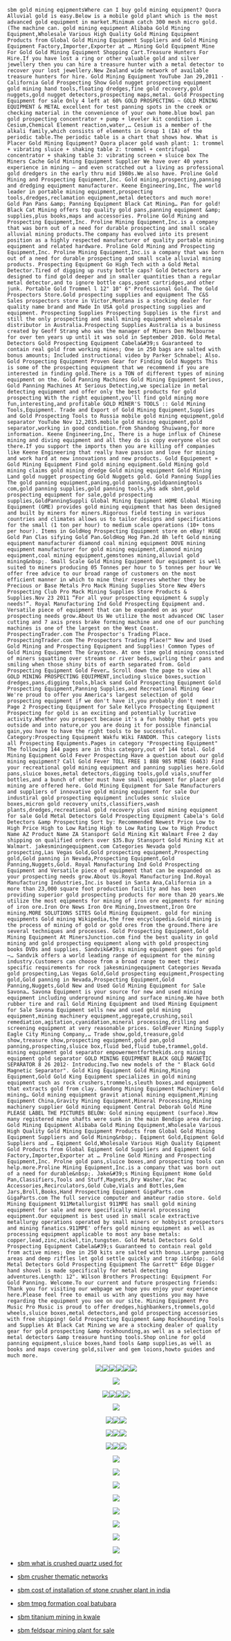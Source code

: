 
```
sbm gold mining eqipmentsWhere can I buy gold mining equipment? Quora Alluvial gold is easy.Below is a mobile gold plant which is the most advanced gold equipment in market.Minimum catch 300 mesh micro gold.(The machine can. gold mining equipment Alibaba Gold Mining Equipment,Wholesale Various High Quality Gold Mining Equipment Products from Global Gold Mining Equipment Suppliers and Gold Mining Equipment Factory,Importer,Exporter at … Mining Gold Equipment Mine For Gold Gold Mining Equipment Shopping Cart.Treasure Hunters For Hire.If you have lost a ring or other valuable gold and silver jewellery then you can hire a treasure hunter with a metal detector to recover your lost jewellery.New Zealand wide network of available treasure hunters for hire. Gold Mining Equipment YouTube Jan 29,2011 · California Gold Prospecting Show Gold nugget prospecting equipment gold mining hand tools,floating dredges,fine gold recovery,gold nuggets,gold nugget detectors,prospecting maps,metal. Gold Prospecting Equipment for sale Only 4 left at 60% GOLD PROSPECTING ~ GOLD MINING EQUIPMENT & METAL excellent for test panning spots in the creek or checking material in the convenience of your own home.blue bowl pan gold prospecting concentrator + pump + leveler kit condition i. Cesium,Chemical Element reaction,water,… Cesium is a member of the alkali family,which consists of elements in Group 1 (IA) of the periodic table.The periodic table is a chart that shows how. What is Placer Gold Mining Equipment? Quora placer gold wash plant: 1: trommel + vibrating sluice + shaking table 2: trommel + centrifugal concentrator + shaking table 3: vibrating screen + sluice box The Miners Cache Gold Mining Equipment Supplier We have over 40 years experience in mining — and even scratched out a living as professional gold dredgers in the early thru mid 1980s.We also have. Proline Gold Mining and Prospecting Equipment,Inc. Gold mining,prospecting,panning and dredging equipment manufacturer. Keene Engineering,Inc, The world leader in portable mining equipment,prospecting tools,dredges,reclamation equipment,metal detectors and much more! Gold Pan Pans &amp; Panning Equipment Black Cat Mining… Pan for gold! Black Cat Mining offers top quality gold pans,panning equipment &amp; supplies,plus books,maps and accessories. Proline Gold Mining and Prospecting Equipment,Inc. Proline Mining Equipment,Inc.is a company that was born out of a need for durable prospecting and small scale alluvial mining products.The company has evolved into its present position as a highly respected manufacturer of quality portable mining equipment and related hardware. Proline Gold Mining and Prospecting Equipment,Inc. Proline Mining Equipment,Inc.is a company that was born out of a need for durable prospecting and small scale alluvial mining products. Prospecting Equipment Go High Tech with a Gold Metal Detector.Tired of digging up rusty bottle caps? Gold Detectors are designed to find gold deeper and in smaller quantities than a regular metal detector,and to ignore bottle caps,spent cartridges,and other junk. Portable Gold Trommel l 12" 10" 6" Professional Gold. The Gold Prospectors Store.Gold prospecting supplies and equipment The C&S Sales prospectors store in Victor,Montana is a stocking dealer for quality name brand and Made In USA gold prospecting supplies and equipment. Prospecting Supplies Prospecting Supplies is the first and still the only prospecting and small mining equipment wholesale distributor in Australia.Prospecting Supplies Australia is a business created by Geoff Strang who was the manager of Miners Den Melbourne for over ten years up until it was sold in September 2010. Gold Metal Detectors Gold Prospecting Equipment Cabela&#39;s Guaranteed to contain real gold from working mines; One in 250 bags are salted with bonus amounts; Included instructional video by Parker Schnabel; Also. Gold Prospecting Equipment Proven Gear for Finding Gold Nuggets This is some of the prospecting equipment that we recommend if you are interested in finding gold.There is a TON of different types of mining equipment on the. Gold Panning Machines Gold Mining Equipment Serious, Gold Panning Machines At Serious Detecting,we specialize in metal detecting equipment and offer only the best products for gold prospecting With the right equipment,you’ll find gold mining more fun,interesting,and profitable GOLD MINER'S TOOLS :: Gold Mining Tools,Equipment. Trade and Export of Gold Mining Equipment,Supplies and Gold Prospecting Tools to Russia mobile gold mining equipment,gold separator YouTube Nov 12,2015.mobile gold mining equipment,gold separator,working in good condition.from Shandong Shuiwang,for more information. Keene Engineering,Inc, There is a huge influx of Chinese mining and diving equipment and all they do is copy everyone else out there.If you support the imports then you are killing off companies like Keene Engineering that really have passion and love for mining and work hard at new innovations and new products. Gold Equipement » Gold Mining Equipment Find gold mining equipment.Gold Mining gold mining claims gold mining dredge Gold mining equipment Gold Mining Land gold nugget prospecting Gold Nuggets gold. Gold Panning Supplies The gold panning equipment,paning,gold panning,goldpanningtools com,gold panning supplies,gold panning tools,yhs adk sbnt,gold prospecting equipment for sale,gold prospecting supplies,GoldPanningSuppli Global Mining Equipment HOME Global Mining Equipment (GME) provides gold mining equipment that has been designed and built by miners for miners.Rigorous field testing in various countries and climates allows us to tailor designs and specifications for the small (1 ton per hour) to medium scale operations (10+ tons per hour). Items in GoldHog Prospecting Equipment store on eBay! HUGE Gold Pan Clas sifying Gold Pan.GoldHog Hog Pan.2d 8h left Gold mining equipment manufacturer diamond coal mining equipment DOVE mining equipment manufacturer for gold mining equipment,diamond mining equipment,coal mining equipment,gemstones mining,alluvial gold mining&nbsp;. Small Scale Gold Mining Equipment Our equipment is well suited to miners producing 05 Tonnes per hour to 5 tonnes per hour We offer free advice to our broad range of customers on the most efficient manner in which to mine their reserves whether they be Precious or Base Metals Pro Mack Mining Supplies Store New 49ers Prospecting Club Pro Mack Mining Supplies Store Products & Supplies.Nov 23 2011 “For all your prospecting equipment & supply needs!”. Royal Manufacturing Ind Gold Prospecting Equipment and. Versatile piece of equipment that can be expanded on as your prospecting needs grow.About Us We utilize the most advanced CNC laser cutting and 7 axis press brake forming machine and one of our punching machines is one of the largest on the West Coast. ProspectingTrader.com The Prospector's Trading Place. ProspectingTrader.com The Prospectors Trading Place!™ New and Used Gold Mining and Prospecting Equipment and Supplies! Common Types of Gold Mining Equipment The Graystone. At one time gold mining consisted of miners squatting over streams or river beds,swirling their pans and smiling when those shiny bits of earth separated from. Gold Prospecting Equipment Gold Fever… Scroll down the page to view all GOLD MINING PROSPECTING EQUIPMENT,including sluice boxes,suction dredges,pans,digging tools,black sand Gold Prospecting Equipment Gold Prospecting Equipment,Panning Supplies,and Recreational Mining Gear We're proud to offer you America's largest selection of gold prospecting equipment if we don't have it,you probably don't need it! Page 2 Prospecting Equipment for Sale Kellyco Prospecting Equipment Prospecting for gold is an exciting and potentially lucrative activity.Whether you prospect because it's a fun hobby that gets you outside and into nature,or you are doing it for possible financial gain,you have to have the right tools to be successful. Category:Prospecting Equipment Wakfu Wiki FANDOM. This category lists all Prospecting Equipments.Pages in category "Prospecting Equipment" The following 144 pages are in this category,out of 144 total. Gold Mining Equipment Gold Fever Prospecting Have a question about our gold mining equipment? Call Gold Fever TOLL FREE 1 888 985 MINE (6463) Find your recreational gold mining equipment and panning supplies here.Gold pans,sluice boxes,metal detectors,digging tools,gold vials,snuffer bottles,and a bunch of other must have small equipment for placer gold mining are offered here. Gold Mining Equipment for Sale Manufacturers and suppliers of innovative gold mining equipment for sale Our industiral gold prospecting equipment includes sonic sluice boxes,micron gold recovery units,classifiers,wash plants,dredges,recreational gold recovery plus used mining equipment for sale Gold Metal Detectors Gold Prospecting Equipment Cabela's Gold Detectors &amp Prospecting Sort by: Recommended Newest Price Low to High Price High to Low Rating High to Low Rating Low to High Product Name AZ Product Name ZA Stansport Gold Mining Kit Walmart Free 2 day shipping on qualified orders over $35.Buy Stansport Gold Mining Kit at Walmart. jakesminingequipment.com Categories Nevada gold prospecting,Las Vegas Gold,Gold prospecting equipment,Prospecting gold,Gold panning in Nevada,Prospecting Equipment,Gold Panning,Nuggets,Gold. Royal Manufacturing Ind Gold Prospecting Equipment and Versatile piece of equipment that can be expanded on as your prospecting needs grow.About Us.Royal Manufacturing Ind.Royal Manufacturing Industries,Inc.is based in Santa Ana,California in a more than 23,000 square foot production facility and has been providing superior gold prospecting products for more than 20 years.We utilize the most eqipments for mining of iron ore eqipments for mining of iron ore.Iron Ore News Iron Ore Mining,Investment,Iron Ore mining.MORE SOLUTIONS SITES Gold Mining Equipment. gold for mining equipments Gold mining Wikipedia,the free encyclopedia.Gold mining is the process of mining of gold or gold ores from the ground.There are several techniques and processes. Gold Prospecting Equipment,Gold Mining Equipment At MinersJunction.com find the best quality in gold mining and gold prospecting equipment along with gold prospecting books DVDs and supplies. Sandvik&#39;s mining equipment goes for gold —… Sandvik offers a world leading range of equipment for the mining industry.Customers can choose from a broad range to meet their specific requirements for rock jakesminingequipment Categories Nevada gold prospecting,Las Vegas Gold,Gold prospecting equipment,Prospecting gold,Gold panning in Nevada,Prospecting Equipment,Gold Panning,Nuggets,Gold New and Used Gold Mining Equipment for Sale Savona… Savona Equipment is your source for new and used mining equipment including underground mining and surface mining.We have both rubber tire and rail Gold Mining Equipment and Used Mining Equipment for Sale Savona Equipment sells new and used gold mining equipment,mining machinery equipment,aggregate,crushing,soil remediation,agitation,cyanidation,mineral processing,drilling and screening equipment at very reasonable prices. GoldFever Mining Supply Eagle City Mining Company,… Trade show,gold,treasure,gold show,treasure show,prospecting equipment,gold pan,gold panning,prospecting,sluice box,fluid bed,fluid tube,trammel,gold. mining equipment gold separator empowermentforthekids.org mining equipment gold separator GOLD MINING EQUIPMENT BLACK GOLD MAGNETIC SEPARATOR 8 26 2012· Introducing.Two new models of the " Black Gold Magnetic Separator". Gold King Equipment Gold Mining,Mining Equipment,Gold Gold King Equipment specializes in gold mining equipment such as rock crushers,trommels,sleuth boxes,and equipment that extracts gold from clay. Gandong Mining Equipment Machinery: Gold mining… Gold mining equipment gravit ational mining equipment,Mining Equipment China,Gravity Mining Equipment,Mineral Processing,Mining machinery supplier Gold mining equipment Central Deborah Gold Mine PLEASE LABEL THE PICTURES BELOW: Gold mining equipment (surface).How many registered mine shafts were sunk in the main Bendigo area during. Gold Mining Equipment Alibaba Gold Mining Equipment,Wholesale Various High Quality Gold Mining Equipment Products from Global Gold Mining Equipment Suppliers and Gold Mining&nbsp;. Eqipment Gold,Eqipment Gold Suppliers and … Eqipment Gold,Wholesale Various High Quality Eqipment Gold Products from Global Eqipment Gold Suppliers and Eqipment Gold Factory,Importer,Exporter at … Proline Gold Mining and Prospecting Equipment,Inc. Prolne gold pans,sluice boxes,and prospecting tools can help.more.Proline Mining Equipment,Inc.is a company that was born out of a need for durable&nbsp;. Jake&#39;s Mining Equipment Home Gold Pan,Classifiers,Tools and Stuff,Magnets,Dry Washer,Vac Pac Accessories,Recirculators,Gold Cube,Vials and Bottles,Gem Jars,Broll,Books,Hand Prospecting Equipment GigaParts.com GigaParts.com The full service computer and amateur radio store. Gold Mining Equipment 911Metallurgist 911MPE has small gold mining equipment for sale and more specifically mineral processing equipment.Our equipment is best used in small scale extractive metallurgy operations operated by small miners or hobbyist prospectors and mining fanatics.911MPE' offers gold mining equipment as well as processing equipment applicable to most any base metals: copper,lead,zinc,nickel,tin,tungsten. Gold Metal Detectors Gold Prospecting Equipment Cabela&#39;s Guaranteed to contain real gold from active mines; One in 250 kits are salted with bonus.Large panning areas and deep riffles let gold settle quickly and trap it&nbsp;. Gold Metal Detectors Gold Prospecting Equipment The Garrett™ Edge Digger hand shovel is made specifically for metal detecting adventures.Length: 12". Wilson Brothers Prospecting: Equipment For Gold Panning. Welcome.To our current and future prospecting friends: Thank you for visiting our webpage we hope you enjoy your experience here.Please feel free to email us with any questions you may have regarding the equipment you see on our site. Mining Equipment Pro Music Pro Music is proud to offer dredges,highbankers,trommels,gold wheels,sluice boxes,metal detectors,and gold prospecting accessories with free shipping! Gold Prospecting Equipment &amp Rockhounding Tools and Supplies At Black Cat Mining we are a stocking dealer of quality gear for gold prospecting &amp rockhounding,as well as a selection of metal detectors &amp treasure hunting tools.Shop online for gold panning equipment,sluice boxes,hand tools &amp supplies,as well as books and maps covering gold,silver and gem loions,howto guides and much more. 
```

<div align="center">
  
<a rel="nofollow" href="https://m.shibang-china.com?f=github&k=sbm+gold+mining+eqipments"><img src="https://static.shibang-china.com/en/l.png"></a><img src="https://static.shibang-china.com/en/hw.png"><a rel="nofollow" href="https://m.shibang-china.com/product/?f=github&k=sbm+gold+mining+eqipments"><img src="https://static.shibang-china.com/en/p.png"></a><a rel="nofollow" href="https://m.shibang-china.com/cases/?f=github&k=sbm+gold+mining+eqipments"><img src="https://static.shibang-china.com/en/c.png"></a><a rel="nofollow" href="https://m.shibang-china.com/news/?f=github&k=sbm+gold+mining+eqipments"><img src="https://static.shibang-china.com/en/n.png"></a><a rel="nofollow" href="https://m.shibang-china.com?f=github&k=sbm+gold+mining+eqipments"><img src="https://static.shibang-china.com/en/m.png"></a>

<a rel="nofollow" href="https://m.shibang-china.com/product/?f=github&k=sbm+gold+mining+eqipments"><img src="https://static.shibang-china.com/en/b.jpg"></a>
  
<a rel="nofollow" href="https://m.shibang-china.com/solution-aggregate.html?f=github&k=sbm+gold+mining+eqipments"><img src="https://static.shibang-china.com/en/a.jpg"></a><a rel="nofollow" href="https://m.shibang-china.com/solution-mine.html?f=github&k=sbm+gold+mining+eqipments"><img src="https://static.shibang-china.com/en/m.jpg"></a><a rel="nofollow" href="https://m.shibang-china.com/solution-mill.html?f=github&k=sbm+gold+mining+eqipments"><img src="https://static.shibang-china.com/en/g.jpg"></a><a rel="nofollow" href="https://m.shibang-china.com/solution-epc.html?f=github&k=sbm+gold+mining+eqipments"><img src="https://static.shibang-china.com/en/e.jpg"></a>

<a rel="nofollow" href="https://m.shibang-china.com/product/?f=github&k=sbm+gold+mining+eqipments"><img src="https://static.shibang-china.com/en/a-p.png"></a>

<a rel="nofollow" href="https://m.shibang-china.com/product/crusher/c6x.html?f=github&k=sbm+gold+mining+eqipments"><img src="https://static.shibang-china.com/en/j.jpg"></a><a rel="nofollow" href="https://m.shibang-china.com/product/crusher/ci5x.html?f=github&k=sbm+gold+mining+eqipments"><img src="https://static.shibang-china.com/en/i.jpg"></a><a rel="nofollow" href="https://m.shibang-china.com/product/crusher/hst.html?f=github&k=sbm+gold+mining+eqipments"><img src="https://static.shibang-china.com/en/c.jpg"></a>

<a rel="nofollow" href="https://m.shibang-china.com/product/mill/mtw.html?f=github&k=sbm+gold+mining+eqipments"><img src="https://static.shibang-china.com/en/mtw.jpg"></a><a rel="nofollow" href="https://m.shibang-china.com/product/mill/scm.html?f=github&k=sbm+gold+mining+eqipments"><img src="https://static.shibang-china.com/en/scm.jpg"></a><a rel="nofollow" href="https://m.shibang-china.com/product/mill/lm.html?f=github&k=sbm+gold+mining+eqipments"><img src="https://static.shibang-china.com/en/lm.jpg"></a>

<a rel="nofollow" href="https://m.shibang-china.com/product/sand/vsi6x.html?f=github&k=sbm+gold+mining+eqipments"><img src="https://static.shibang-china.com/en/6x.jpg"></a><a rel="nofollow" href="https://m.shibang-china.com/product/sand/vu.html?f=github&k=sbm+gold+mining+eqipments"><img src="https://static.shibang-china.com/en/vu.jpg"></a><a rel="nofollow" href="https://m.shibang-china.com/product/mobile/klun.html?f=github&k=sbm+gold+mining+eqipments"><img src="https://static.shibang-china.com/en/k.jpg"></a>

<a rel="nofollow" href="https://m.shibang-china.com/cases/?f=github&k=sbm+gold+mining+eqipments"><img src="https://static.shibang-china.com/en/case.png"></a>

<a rel="nofollow" href="https://m.shibang-china.com/cases/aggregate/202.html?f=github&k=sbm+gold+mining+eqipments"><img src="https://static.shibang-china.com/en/c-1.jpg"></a>

<a rel="nofollow" href="https://m.shibang-china.com/cases/aggregate/203.html?f=github&k=sbm+gold+mining+eqipments"><img src="https://static.shibang-china.com/en/c-2.jpg"></a>

<a rel="nofollow" href="https://m.shibang-china.com/cases/mill/123.html?f=github&k=sbm+gold+mining+eqipments"><img src="https://static.shibang-china.com/en/c-3.jpg"></a>

<a rel="nofollow" href="https://m.shibang-china.com/contact_us.html?f=github&k=sbm+gold+mining+eqipments"><img src="https://static.shibang-china.com/en/contact.png"></a>

<a rel="nofollow" href="https://swt.shibang-china.com/?f=github&k=sbm+gold+mining+eqipments"><img src="https://static.shibang-china.com/en/chat.png"></a>

<a rel="nofollow" href="https://whatsapp.shibangsoft.com/WhatsApp.php?f=github&k=sbm+gold+mining+eqipments"><img src="https://static.shibang-china.com/en/whatsapp.png"></a>

<a rel="nofollow" href="https://m.shibang-china.com/?f=github&k=sbm+gold+mining+eqipments"><img src="https://static.shibang-china.com/en/website.png"></a>

</div>


* [sbm what is crushed quartz used for](sbm%20what%20is%20crushed%20quartz%20used%20for.md)

* [sbm crusher thematic networks](sbm%20crusher%20thematic%20networks.md)

* [sbm cost of installation of stone crusher plant in india](sbm%20cost%20of%20installation%20of%20stone%20crusher%20plant%20in%20india.md)

* [sbm tmpg formation coal batubara](sbm%20tmpg%20formation%20coal%20batubara.md)

* [sbm titanium mining in kwale](sbm%20titanium%20mining%20in%20kwale.md)

* [sbm feldspar mining plant for sale](sbm%20feldspar%20mining%20plant%20for%20sale.md)
